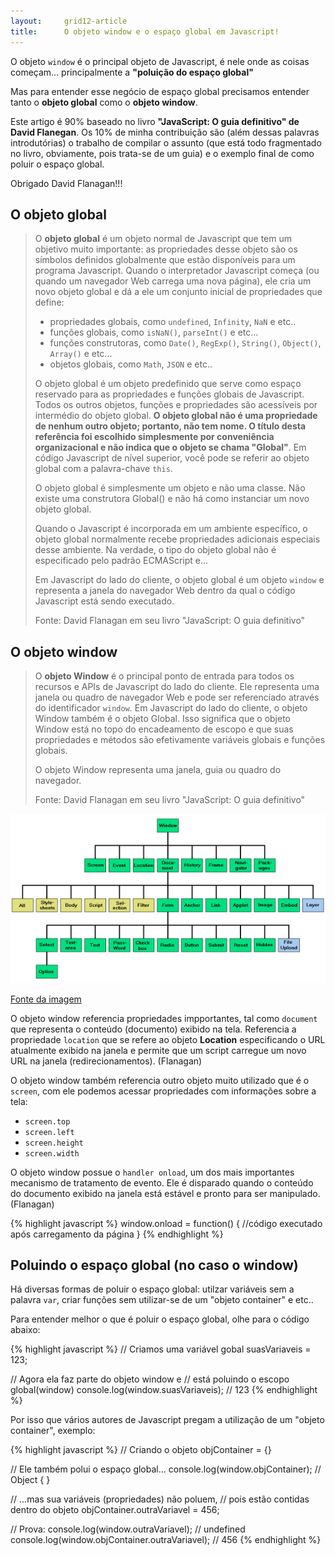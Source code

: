 ```yaml
---
layout:     grid12-article
title:      O objeto window e o espaço global em Javascript!
---
```




O objeto `window` é o principal objeto de Javascript, é nele onde as coisas começam... principalmente a 
__"poluição do espaço global"__

Mas para entender esse negócio de espaço global precisamos entender tanto o __objeto global__ como o __objeto window__.

Este artigo é 90% baseado no livro __"JavaScript: O guia definitivo" de David Flanegan__. Os 10% de minha contribuição são (além dessas palavras introdutórias) o trabalho de compilar o assunto (que está todo fragmentado no livro, obviamente, pois trata-se de um guia) e o exemplo final de como poluir o espaço global.

Obrigado David Flanagan!!!



O objeto global
---

> O __objeto global__ é um objeto normal de Javascript que tem um objetivo muito importante: as propriedades desse
> objeto são os símbolos definidos globalmente que estão disponíveis para um programa Javascript. Quando o interpretador
> Javascript começa (ou quando um navegador Web carrega uma nova página), ele cria um novo objeto global e dá a ele um 
> conjunto inicial de propriedades que define:
> 
> - propriedades globais, como `undefined`, `Infinity`, `NaN` e etc..
> - funções globais, como `isNaN()`, `parseInt()` e etc...
> - funções construtoras, como `Date()`, `RegExp()`, `String()`, `Object()`, `Array()` e etc...
> - objetos globais, como `Math`, `JSON` e etc..
> 
> O objeto global é um objeto predefinido que serve como espaço reservado para as propriedades e funções globais de Javascript.
> Todos os outros objetos, funções e propriedades são acessíveis por intermédio do objeto global. __O objeto global não é uma
> propriedade de nenhum outro objeto; portanto, não tem nome. O título desta referência foi escolhido simplesmente por
> conveniência organizacional e não indica que o objeto se chama "Global"__. Em código Javascript de nível superior, você 
> pode se referir ao objeto global com a palavra-chave `this`.
> 
> O objeto global é simplesmente um objeto e não uma classe. Não existe uma construtora Global() e não há como instanciar
> um novo objeto global.
> 
> Quando o Javascript é incorporada em um ambiente específico, o objeto global normalmente recebe propriedades adicionais
> especiais desse ambiente. Na verdade, o tipo do objeto global não é especificado pelo padrão ECMAScript e...
> 
> Em Javascript do lado do cliente, o objeto global é um objeto `window` e representa a janela do navegador Web dentro da
> qual o código Javascript está sendo executado.
> 
> Fonte: David Flanagan em seu livro "JavaScript: O guia definitivo"




O objeto window
---

> O __objeto Window__ é o principal ponto de entrada para todos os recursos e APIs de Javascript do lado do cliente. Ele
> representa uma janela ou quadro de navegador Web e pode ser referenciado através do identificador `window`. Em Javascript
> do lado do cliente, o objeto Window também é o objeto Global. Isso significa que o objeto Window está no topo do encadeamento
> de escopo e que suas propriedades e métodos são efetivamente variáveis globais e funções globais.
> 
> O objeto Window representa uma janela, guia ou quadro do navegador.
> 
> Fonte: David Flanagan em seu livro "JavaScript: O guia definitivo"

![Figura window object](window-object.png "O objeto window está no topo do encadeamento!")

[Fonte da imagem](http://www.cs.ucc.ie/~gavin/javascript/05_JS4.html "link-externo")


O objeto window referencia propriedades impportantes, tal como `document` que representa o conteúdo (documento) exibido
na tela. Referencia a propriedade `location` que se refere ao objeto __Location__ especificando o URL atualmente exibido na
janela e permite que um script carregue um novo URL na janela (redirecionamentos). (Flanagan)

O objeto window também referencia outro objeto muito utilizado que é o `screen`, com ele podemos acessar propriedades 
com informações sobre a tela:

- `screen.top`
- `screen.left`
- `screen.height`
- `screen.width`


O objeto window possue o `handler onload`, um dos mais importantes mecanismo de tratamento de evento. Ele é disparado 
quando o conteúdo do documento exibido na janela está estável e pronto para ser manipulado. (Flanagan)

{% highlight javascript %}
window.onload = function() {
    //código executado após carregamento da página
}
{% endhighlight %}



Poluindo o espaço global (no caso o window)
---

Há diversas formas de poluir o espaço global: utilzar variáveis sem a palavra `var`, criar funções sem utilizar-se de um
"objeto container" e etc..

Para entender melhor o que é poluir o espaço global, olhe para o código abaixo:


{% highlight javascript %}
// Criamos uma variável gobal
suasVariaveis = 123;

// Agora ela faz parte do objeto window e
// está poluindo o escopo global(window)
console.log(window.suasVariaveis); // 123
{% endhighlight %}

Por isso que vários autores de Javascript pregam a utilização de um "objeto container", exemplo:

{% highlight javascript %}
// Criando o objeto
objContainer = {}

// Ele também polui o espaço global...
console.log(window.objContainer); // Object { }

// ...mas sua variáveis (propriedades) não poluem,
// pois estão contidas dentro do objeto
objContainer.outraVariavel = 456;

// Prova:
console.log(window.outraVariavel); // undefined
console.log(window.objContainer.outraVariavel); // 456
{% endhighlight %}





